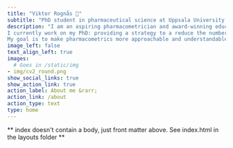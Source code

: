 ```yaml
---
title: "Viktor Rognås 🌱"
subtitle: "PhD student in pharmaceutical science at Uppsala University, Sweden"
description: "I am an aspiring pharmacometrician and award-winning educator.
I currently work on my PhD: providing a strategy to a reduce the number of subjects needed to support clinical efficacy of an antibiotic against resistant bacteria.
My goal is to make pharmacometrics more approachable and understandable"
image_left: false
text_align_left: true
images:
  # Goes in /static/img
- img/cv2_round.png
show_social_links: true
show_action_link: true
action_label: About me &rarr;
action_link: /about
action_type: text
type: home
---
```


** index doesn't contain a body, just front matter above.
See index.html in the layouts folder **
